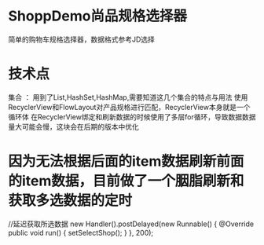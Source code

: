 # ShoppDemo尚品规格选择器
简单的购物车规格选择器，数据格式参考JD选择
# 技术点
集合 ： 用到了List,HashSet,HashMap,需要知道这几个集合的特点与用法
使用RecyclerView和FlowLayout对产品规格进行匹配，RecyclerView本身就是一个循环体
在RecyclerView绑定和刷新数据的时候使用了多层for循环，导致数据数据量大可能会慢，这块会在后期的版本中优化
# 因为无法根据后面的item数据刷新前面的item数据，目前做了一个胭脂刷新和获取多选数据的定时
  //延迟获取所选数据
        new Handler().postDelayed(new Runnable() {
            @Override
            public void run() {
                setSelectShop();
            }
        }, 200);
        
# 